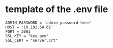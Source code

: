 # template of the .env file
```
ADMIN_PASSWORD = 'admin password here'
HOST = '10.192.64.61'
PORT = 3001
SSL_KEY = "key.pem"
SSL_CERT = "server.crt"
```